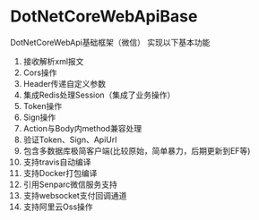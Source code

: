 ﻿# DotNetCoreWebApiBase
 DotNetCoreWebApi基础框架（微信）
 实现以下基本功能
 
 1. 接收解析xml报文
 2. Cors操作
 3. Header传递自定义参数
 4. 集成Redis处理Session（集成了业务操作）
 5. Token操作
 6. Sign操作
 7. Action与Body内method兼容处理
 8. 验证Token、Sign、ApiUrl
 9. 包含多数据库极简客户端(比较原始，简单暴力，后期更新到EF等)
 10. 支持travis自动编译
 11. 支持Docker打包编译
 12. 引用Senparc微信服务支持
 13. 支持websocket支付回调通道
 14. 支持阿里云Oss操作
 
